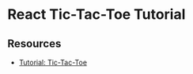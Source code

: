 # React Tic-Tac-Toe Tutorial

## Resources

* [Tutorial: Tic-Tac-Toe](https://beta.reactjs.org/learn/tutorial-tic-tac-toe)
